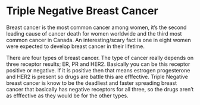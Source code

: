 # Triple Negative Breast Cancer

Breast cancer is the most common cancer among women, it’s the second leading cause of cancer death for women worldwide and the third most common cancer in Canada. An interesting/scary fact is one in eight women were expected to develop breast cancer in their lifetime. 

There are four types of breast cancer. The type of cancer really depends on three receptor results; ER, PR and HER2. Basically you can be this receptor positive or negative. If it is positive then that means estrogen progesterone and HER2 is present so drugs are battle this are efffective. Triple Negative breast cancer is know to be the deadliest and faster spreading breast cancer that basically has negative receptors for all three, so the drugs aren’t as efffective as they would be for the other types. 

